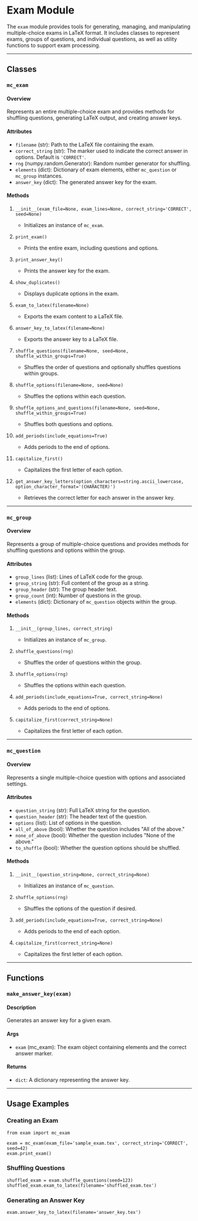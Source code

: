 # Exam Module

The `exam` module provides tools for generating, managing, and manipulating multiple-choice exams in LaTeX format. It includes classes to represent exams, groups of questions, and individual questions, as well as utility functions to support exam processing.

---

## Classes

### `mc_exam`
#### Overview
Represents an entire multiple-choice exam and provides methods for shuffling questions, generating LaTeX output, and creating answer keys.

#### Attributes
- `filename` (str): Path to the LaTeX file containing the exam.
- `correct_string` (str): The marker used to indicate the correct answer in options. Default is `'CORRECT'`.
- `rng` (numpy.random.Generator): Random number generator for shuffling.
- `elements` (dict): Dictionary of exam elements, either `mc_question` or `mc_group` instances.
- `answer_key` (dict): The generated answer key for the exam.

#### Methods
1. `__init__(exam_file=None, exam_lines=None, correct_string='CORRECT', seed=None)`
   - Initializes an instance of `mc_exam`.

2. `print_exam()`
   - Prints the entire exam, including questions and options.

3. `print_answer_key()`
   - Prints the answer key for the exam.

4. `show_duplicates()`
   - Displays duplicate options in the exam.

5. `exam_to_latex(filename=None)`
   - Exports the exam content to a LaTeX file.

6. `answer_key_to_latex(filename=None)`
   - Exports the answer key to a LaTeX file.

7. `shuffle_questions(filename=None, seed=None, shuffle_within_groups=True)`
   - Shuffles the order of questions and optionally shuffles questions within groups.

8. `shuffle_options(filename=None, seed=None)`
   - Shuffles the options within each question.

9. `shuffle_options_and_questions(filename=None, seed=None, shuffle_within_groups=True)`
   - Shuffles both questions and options.

10. `add_periods(include_equations=True)`
    - Adds periods to the end of options.

11. `capitalize_first()`
    - Capitalizes the first letter of each option.

12. `get_answer_key_letters(option_characters=string.ascii_lowercase, option_character_format='(CHARACTER)')`
    - Retrieves the correct letter for each answer in the answer key.

---

### `mc_group`
#### Overview
Represents a group of multiple-choice questions and provides methods for shuffling questions and options within the group.

#### Attributes
- `group_lines` (list): Lines of LaTeX code for the group.
- `group_string` (str): Full content of the group as a string.
- `group_header` (str): The group header text.
- `group_count` (int): Number of questions in the group.
- `elements` (dict): Dictionary of `mc_question` objects within the group.

#### Methods
1. `__init__(group_lines, correct_string)`
   - Initializes an instance of `mc_group`.

2. `shuffle_questions(rng)`
   - Shuffles the order of questions within the group.

3. `shuffle_options(rng)`
   - Shuffles the options within each question.

4. `add_periods(include_equations=True, correct_string=None)`
   - Adds periods to the end of options.

5. `capitalize_first(correct_string=None)`
   - Capitalizes the first letter of each option.

---

### `mc_question`
#### Overview
Represents a single multiple-choice question with options and associated settings.

#### Attributes
- `question_string` (str): Full LaTeX string for the question.
- `question_header` (str): The header text of the question.
- `options` (list): List of options in the question.
- `all_of_above` (bool): Whether the question includes "All of the above."
- `none_of_above` (bool): Whether the question includes "None of the above."
- `to_shuffle` (bool): Whether the question options should be shuffled.

#### Methods
1. `__init__(question_string=None, correct_string=None)`
   - Initializes an instance of `mc_question`.

2. `shuffle_options(rng)`
   - Shuffles the options of the question if desired.

3. `add_periods(include_equations=True, correct_string=None)`
   - Adds periods to the end of each option.

4. `capitalize_first(correct_string=None)`
   - Capitalizes the first letter of each option.

---

## Functions

### `make_answer_key(exam)`
#### Description
Generates an answer key for a given exam.

#### Args
- `exam` (mc_exam): The exam object containing elements and the correct answer marker.

#### Returns
- `dict`: A dictionary representing the answer key.

---

## Usage Examples

### Creating an Exam
	
	from exam import mc_exam

	exam = mc_exam(exam_file='sample_exam.tex', correct_string='CORRECT', seed=42)
	exam.print_exam()

### Shuffling Questions

	shuffled_exam = exam.shuffle_questions(seed=123)
	shuffled_exam.exam_to_latex(filename='shuffled_exam.tex')

### Generating an Answer Key

	exam.answer_key_to_latex(filename='answer_key.tex')
